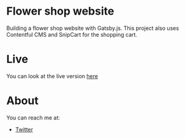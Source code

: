 # Flower shop website

Building a flower shop website with Gatsby.js. This project also uses Contentful CMS and SnipCart for the shopping cart.

# Live

You can look at the live version [here](https://gatsby-flower-project.netlify.com/)

# About

You can reach me at:

- [Twitter](https://twitter.com/miss_elliev/)
